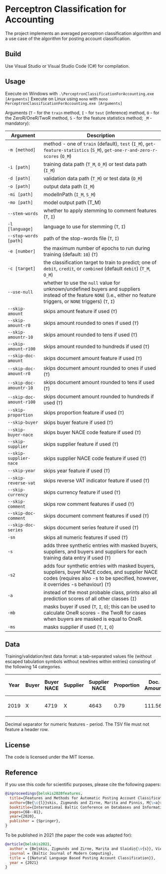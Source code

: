 # Perceptron Classification for Accounting

The project implements an averaged perceptron classification algorithm and a use case of the algorithm for posting account classification.

## Build

Use Visual Studio or Visual Studio Code (C#) for compilation.

## Usage

Execute on Windows with `.\PerceptronClassificationForAccounting.exe [Arguments]`
Execute on Linux using `mono` with `mono PerceptronClassificationForAccounting.exe [Arguments]`

Arguments (`T` - for the `train` method, `I` - for `test` (inference) method, `O` -
for the ZeroR/OneR/TwoR method, `S` - for the feature statistics method; `_M` -
mandatory):

| Argument | Description |
| -------- | ----------- |
| `-m [method]` | method - one of `train` (default), `test` (`I_M`), `get-feature-statistics` (`S_M`), `get-one-r-and-zero-r-scores` (`O_M`) |
| `-i [path]` | training data path (`T_M`, `O_M`) or test data path (`I_M`) |
| `-d [path]` | validation data path (`T_M`) or test data (`O_M`) |
| `-o [path]` | output data path (`I_M`) |
| `-mi [path]` | modelInPath (`I_M`, `S_M`) |
| `-mo [path]` | model output path (T_M) |
| `--stem-words` | whether to apply stemming to comment features (`T`, `I`) |
| `-l [language]` | language to use for stemming (`T`, `I`) |
| `--stop-words [path]` | path of the stop-words file (`T`, `I`) |
| `-e [number]` | the maximum number of epochs to run during training (default: `10`) (`T`) |
| `-c [target]` | the classification target to train to predict; one of `debit`, `credit`, or `combined` (default `debit`) (`T_M`, `O_M`) |
| `--use-null` | whether to use the `null` value for unknown/undefined buyers and suppliers instead of the feature `NONE` (i.e., either no feature triggers, or `NONE` triggers) (`T`, `I`) |
| `--skip-amount` | skips amount feature if used (`T`) |
| `--skip-amount-r0` | skips amount rounded to ones if used (`T`) |
| `--skip-amountr-10` | skips amount rounded to tens if used (`T`) |
| `--skip-amount-r100` | skips amount rounded to hundreds if used (`T`) |
| `--skip-doc-amount` | skips document amount feature if used (`T`) |
| `--skip-doc-amount-r0` | skips document amount rounded to ones if used (`T`) |
| `--skip-doc-amountr-10` | skips document amount rounded to tens if used (`T`) |
| `--skip-doc-amount-r100` | skips document amount rounded to hundreds if used (`T`) |
| `--skip-proportion` | skips proportion feature if used (`T`) |
| `--skip-buyer` | skips buyer feature if used (`T`) |
| `--skip-buyer-nace` | skips buyer NACE code feature if used (`T`) |
| `--skip-supplier` | skips supplier feature if used (`T`) |
| `--skip-supplier-nace` | skips supplier NACE code feature if used (`T`) |
| `--skip-year` | skips year feature if used (`T`) |
| `--skip-reverse-vat` | skips reverse VAT indicator feature if used (`T`) |
| `--skip-currency` | skips currency feature if used (`T`) |
| `--skip-comment` | skips row comment features if used (`T`) |
| `--skip-doc-comment` | skips document comment features if used (`T`) |
| `--skip-doc-series` | skips document series feature if used (`T`) |
| `-sn` | skips all numeric features if used (`T`) |
| `-s` | adds three synthetic entries with masked buyers, suppliers, and buyers and suppliers for each training data entry if used (`T`) |
| `-s2` | adds four synthetic entries with masked buyers, suppliers, buyer NACE codes, and supplier NACE codes (requires also -s to be specified, however, it overrides -s behaviour) (`T`) |
| `-a` | instead of the most probable class, prints also all prediction scores of all other classes (`I`) |
| `-mb` | masks buyer if used (`T`, `I`, `O`); this can be used to calculate OneR scores - the TwoR for cases when buyers are masked is equal to OneR. |
| `-ms` | masks supplier if used (`T`, `I`, `O`) |

## Data

Training/validation/test data format: a tab-separated values file (without escaped tabulation symbols without newlines within entries) consisting of the following 14 categories.

| Year | Buyer | Buyer NACE | Supplier | Supplier NACE | Proportion | Doc. Amount | Is Reverse VAT | Debit Account | Credit Account | Row Amount | Currency | Doc. Series | Row comment | Doc. Comment |
| - | - | - | - | - | - | - | - | - | - | - | - | - | - | - |
| 2019 | X | 4719 | X | 4643 | 0.79 | 111.56 | 1 | 7110 | 5310 | 92.2 | EUR | VT | Goods received, sw | Goods received |

Decimal separator for numeric features - period. The TSV file must not feature a header row.

## License

The code is licensed under the MIT license.

## Reference

If you use this code for scientific purposes, please cite the following papers:

```BibTeX
@inproceedings{belskis2020features,
  title={Features and Methods for Automatic Posting Account Classification},
  author={Be{\c{l}}skis, Zigmunds and Zirne, Marita and Pinnis, M{\=a}rcis},
  booktitle={International Baltic Conference on Databases and Information Systems},
  pages={68--81},
  year={2020},
  publisher = {Springer},
}
```

To be published in 2021 (the paper the code was adapted for):
```BibTeX
@article{belskis2021,
  author = {Beļskis, Zigmunds and Zirne, Marita and Slaidiņ{\v{s}}, Viesturs and Pinnis, Mārcis},
  journal = {Baltic Journal of Modern Computing},
  title = {{Natural Language Based Posting Account Classification}},
  year = {2021}
}
```
